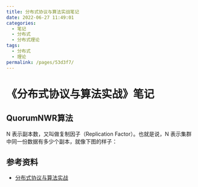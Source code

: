 ```yaml
---
title: 分布式协议与算法实战笔记
date: 2022-06-27 11:49:01
categories:
  - 笔记
  - 分布式
  - 分布式理论
tags:
  - 分布式
  - 理论
permalink: /pages/53d3f7/
---
```


# 《分布式协议与算法实战》笔记

## QuorumNWR算法

N 表示副本数，又叫做复制因子（Replication Factor）。也就是说，N 表示集群中同一份数据有多少个副本，就像下图的样子：

## 参考资料

- [分布式协议与算法实战](https://time.geekbang.org/column/intro/100046101)
